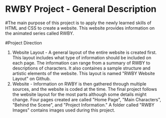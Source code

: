 # RWBY Project - General Description
#The main purpose of this project is to apply the newly learned skills of HTML and CSS to create a website. This website provides information on the animated series called RWBY. 

#Project Direction
1) Website Layout - A general layout of the entire website is created first. This layout includes what type of information should be included on each page. The information can range from a summary of RWBY to descriptions of characters. It also containes a sample structure and artistic elements of the website. This layout is named "RWBY Website Layout" on Github. 
2) Website - Information on RWBY is then gathered through multiple sources, and the website is coded at the time. The final project follows the website layout for the most parts although some details might change. Four pages created are called "Home Page", "Main Characters", "Behind the Scene", and "Project Information." A folder called "RWBY Images" contains images used during this project.
